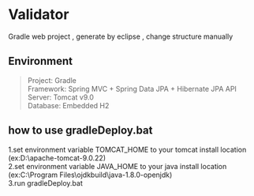# Validator
Gradle web project , generate by eclipse , change structure manually  
  
## Environment  
 > Project: Gradle  
 > Framework: Spring MVC + Spring Data JPA + Hibernate JPA API  
 > Server: Tomcat v9.0  
 > Database: Embedded H2  

## how to use gradleDeploy.bat  
 1.set environment variable TOMCAT_HOME to your tomcat install location (ex:D:\apache-tomcat-9.0.22)  
 2.set environment variable JAVA_HOME to your java install location (ex:C:\Program Files\ojdkbuild\java-1.8.0-openjdk)  
 3.run gradleDeploy.bat
 
